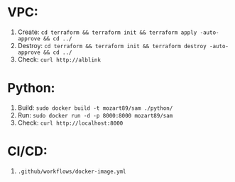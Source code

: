# VPC:
1. Create: `cd terraform && terraform init && terraform apply -auto-approve && cd ../`
2. Destroy: `cd terraform && terraform init && terraform destroy -auto-approve && cd ../`
3. Check: `curl http://alblink`
# Python:
1. Build: `sudo docker build -t mozart89/sam ./python/`
2. Run: `sudo docker run -d -p 8000:8000 mozart89/sam`
3. Check: `curl http://localhost:8000`
# CI/CD:
1. `.github/workflows/docker-image.yml`
